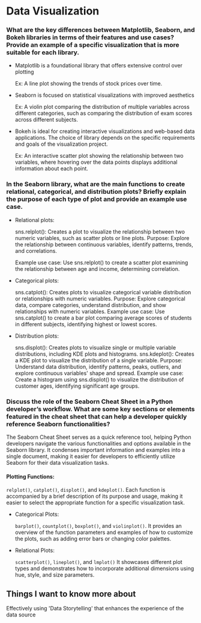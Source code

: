 # Data Visualization

### What are the key differences between Matplotlib, Seaborn, and Bokeh libraries in terms of their features and use cases? Provide an example of a specific visualization that is more suitable for each library.
  - Matplotlib is a foundational library that offers extensive control over plotting

    Ex: A line plot showing the trends of stock prices over time.
      
  - Seaborn is focused on statistical visualizations with improved aesthetics

    Ex: A violin plot comparing the distribution of multiple variables across different categories, such as comparing the distribution of exam scores across different subjects.


  - Bokeh is ideal for creating interactive visualizations and web-based data applications. The choice of library depends on the specific requirements and goals of the visualization project.

    Ex: An interactive scatter plot showing the relationship between two variables, where hovering over the data points displays additional information about each point.

### In the Seaborn library, what are the main functions to create relational, categorical, and distribution plots? Briefly explain the purpose of each type of plot and provide an example use case.

- Relational plots:

  sns.relplot(): Creates a plot to visualize the relationship between two numeric variables, such as scatter plots or line plots.
  Purpose: Explore the relationship between continuous variables,   identify patterns, trends, and correlations.

    Example use case: Use sns.relplot() to create a scatter plot    examining the relationship between age and income, determining  correlation.

- Categorical plots:

  sns.catplot(): Creates plots to visualize categorical variable  distribution or relationships with numeric variables.
  Purpose: Explore categorical data, compare categories, understand distribution, and show relationships with numeric variables.
    Example use case: Use sns.catplot() to create a bar plot comparing average scores of students in different subjects, identifying highest or lowest scores.

- Distribution plots:

  sns.displot(): Creates plots to visualize single or multiple  variable distributions, including KDE plots and histograms.
  sns.kdeplot(): Creates a KDE plot to visualize the distribution of a single variable.
  Purpose: Understand data distribution, identify patterns, peaks,  outliers, and explore continuous variables' shape and spread.
    Example use case: Create a histogram using sns.displot() to     visualize the distribution of customer ages, identifying    significant age groups.

### Discuss the role of the Seaborn Cheat Sheet in a Python developer’s workflow. What are some key sections or elements featured in the cheat sheet that can help a developer quickly reference Seaborn functionalities?

The Seaborn Cheat Sheet serves as a quick reference tool, helping Python developers navigate the various functionalities and options available in the Seaborn library. It condenses important information and examples into a single document, making it easier for developers to efficiently utilize Seaborn for their data visualization tasks.

#### Plotting Functions:

`relplot()`, `catplot()`, `displot()`, and `kdeplot()`.
    Each function is accompanied by a brief description of its purpose and usage, making it easier to select the appropriate function for a specific visualization task.

- Categorical Plots:

    `barplot()`, `countplot()`, `boxplot()`, and `violinplot()`.
    It provides an overview of the function parameters and examples of how to customize the plots, such as adding error bars or changing color palettes.

- Relational Plots:

    `scatterplot()`, `lineplot()`, and `lmplot()`
    It showcases different plot types and demonstrates how to     incorporate additional dimensions using hue, style, and size    parameters.

## Things I want to know more about
Effectively using 'Data Storytelling' that enhances the experience of the data source